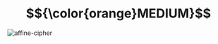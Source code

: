 # $${\color{orange}MEDIUM}$$
![affine-cipher](https://user-images.githubusercontent.com/65892342/236125653-ce295e9b-1227-447c-b615-7f9265fd892c.svg)
